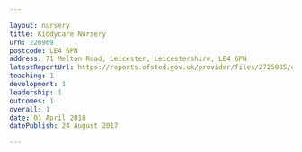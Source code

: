 ```yaml
---

layout: nursery
title: Kiddycare Nursery
urn: 226969
postcode: LE4 6PN
address: 71 Melton Road, Leicester, Leicestershire, LE4 6PN
latestReportUrl: https://reports.ofsted.gov.uk/provider/files/2725085/urn/226969.pdf
teaching: 1
development: 1
leadership: 1
outcomes: 1
overall: 1
date: 01 April 2018 
datePublish: 24 August 2017

---
```

